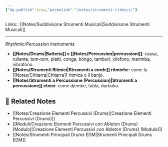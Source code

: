 ```yaml
---
{"dg-publish":true,"permalink":"/notes/strumenti-ritmici/"}
---
```


Links:: [[Notes/Suddivisone Strumenti Musicali\|Suddivisone Strumenti Musicali]]

---
_Rhythmic/Percussion Instruments_

   - **[[Notes/Drums\|Batteria]] e [[Notes/Percussion\|percussioni]]**: cassa, rullante, tom-tom, piatti, conga, bongo, tamburi, xilofono, marimba, vibrafono.
   - **[[Notes/Strumenti Ritmici\|Strumenti a corde]] ritmiche**: come la [[Notes/Chitarra\|Chitarra]] ritmica o il banjo.
   - **[[Notes/Strumenti a Percussione (Percussion)\|Strumenti a percussione]] etnici**: come djembe, tabla, darbuka.




## 🔗 Related Notes

- [[Notes/Creazione Elementi Percussivi (Drums)\|Creazione Elementi Percussivi (Drums)]]
- [[Moduli/Creazione Elementi Percussivi con Ableton (Drums) (Modulo)\|Creazione Elementi Percussivi con Ableton (Drums) (Modulo)]]
- [[Notes/Strumenti Principali Drums EDM\|Strumenti Principali Drums EDM]]


